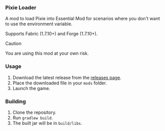 <h3>Pixie Loader</h3>
<p>A mod to load Pixie into Essential Mod for scenarios where you don't want to use the environment variable.</p>
<p>Supports Fabric (1.7.10+) and Forge (1.7.10+).</p>


> [!CAUTION]
> You are using this mod at your own risk. 

<h3>Usage</h3>
<ol>
  <li>Download the latest release from the <a href="https://github.com/pixiemc/loader/releases">releases page</a>.</li>
  <li>Place the downloaded file in your <code>mods</code> folder.</li>
  <li>Launch the game.</li>
</ol>

<h3>Building</h3>
<ol>
  <li>Clone the repository.</li>
  <li>Run <code>gradlew build</code>.</li>
  <li>The built jar will be in <code>build/libs</code>.</li>
</ol>